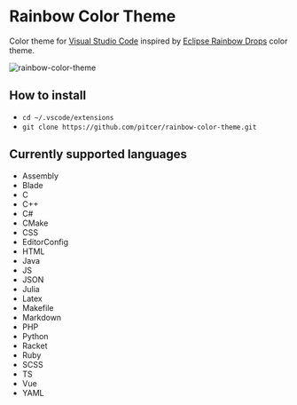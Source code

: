 # Rainbow Color Theme

Color theme for [Visual Studio Code](https://github.com/microsoft/vscode) inspired by [Eclipse Rainbow Drops](https://github.com/guari/eclipse-ui-theme/blob/master/com.github.eclipseuitheme.themes.plugin/bin/color-scheme/RainbowDrops.xml) color theme.

![rainbow-color-theme](https://raw.githubusercontent.com/pitcer/rainbow-color-theme/master/rainbow-color-theme.png)

## How to install

* `cd ~/.vscode/extensions`
* `git clone https://github.com/pitcer/rainbow-color-theme.git`

## Currently supported languages

* Assembly
* Blade
* C
* C++
* C#
* CMake
* CSS
* EditorConfig
* HTML
* Java
* JS
* JSON
* Julia
* Latex
* Makefile
* Markdown
* PHP
* Python
* Racket
* Ruby
* SCSS
* TS
* Vue
* YAML
